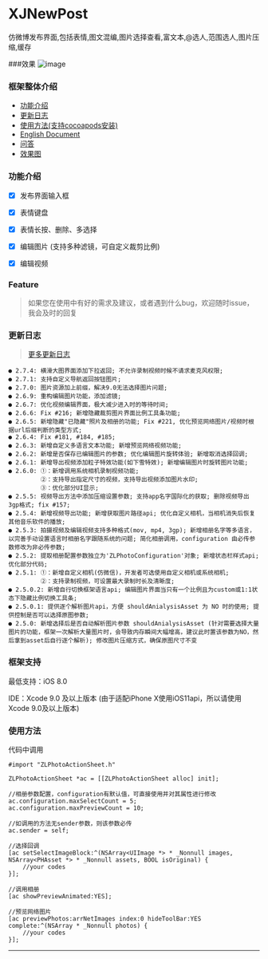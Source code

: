 # XJNewPost
仿微博发布界面,包括表情,图文混编,图片选择查看,富文本,@选人,范围选人,图片压缩,缓存

###效果
![image](https://github.com/jxshunqiziran/XJInputView/blob/master/newPost.gif)

### 框架整体介绍
* [功能介绍](#功能介绍)
* [更新日志](#更新日志)
* [使用方法(支持cocoapods安装)](#使用方法)
* [English Document](#English)
* [问答](#问答)
* [效果图](#效果图)

### <a id="功能介绍"></a>功能介绍
- [x] 发布界面输入框
- [x] 表情键盘
- [x] 表情长按、删除、多选择
- [x] 编辑图片 (支持多种滤镜，可自定义裁剪比例)
- [x] 编辑视频


### Feature

> 如果您在使用中有好的需求及建议，或者遇到什么bug，欢迎随时issue，我会及时的回复
 
### 更新日志
> [更多更新日志](https://github.com/longitachi/ZLPhotoBrowser/blob/master/UPDATELOG.md)
```
● 2.7.4: 横滑大图界面添加下拉返回; 不允许录制视频时候不请求麦克风权限;
● 2.7.1: 支持自定义导航返回按钮图片;
● 2.7.0: 图片资源加上前缀，解决9.0无法选择图片问题; 
● 2.6.9: 重构编辑图片功能，添加滤镜;
● 2.6.7: 优化视频编辑界面，极大减少进入时的等待时间;
● 2.6.6: Fix #216; 新增隐藏裁剪图片界面比例工具条功能;
● 2.6.5: 新增隐藏"已隐藏"照片及相册的功能; Fix #221, 优化预览网络图片/视频时根据url后缀判断的类型方式;
● 2.6.4: Fix #181, #184, #185;
● 2.6.3: 新增自定义多语言文本功能; 新增预览网络视频功能;
● 2.6.2: 新增是否保存已编辑图片的参数; 优化编辑图片旋转体验; 新增取消选择回调;
● 2.6.1: 新增导出视频添加粒子特效功能(如下雪特效); 新增编辑图片时旋转图片功能;
● 2.6.0: ①：新增调用系统相机录制视频功能;
         ②：支持导出指定尺寸的视频，支持导出视频添加图片水印;
         ③：优化部分UI显示;
● 2.5.5: 视频导出方法中添加压缩设置参数; 支持app名字国际化的获取; 删除视频导出3gp格式; fix #157;
● 2.5.4: 新增视频导出功能; 新增获取图片路径api; 优化自定义相机，当相机消失后恢复其他音乐软件的播放;
● 2.5.3: 拍摄视频及编辑视频支持多种格式(mov, mp4, 3gp); 新增相册名字等多语言，以完善手动设置语言时相册名字跟随系统的问题; 简化相册调用，configuration 由必传参数修改为非必传参数;
● 2.5.2: 提取相册配置参数独立为'ZLPhotoConfiguration'对象; 新增状态栏样式api; 优化部分代码;
● 2.5.1: ①：新增自定义相机(仿微信)，开发者可选使用自定义相机或系统相机;
         ②：支持录制视频，可设置最大录制时长及清晰度;
● 2.5.0.2: 新增自行切换框架语言api; 编辑图片界面当只有一个比例且为custom或1:1状态下隐藏比例切换工具条;
● 2.5.0.1: 提供逐个解析图片api，方便 shouldAnialysisAsset 为 NO 时的使用; 提供控制是否可以选择原图参数;
● 2.5.0: 新增选择后是否自动解析图片参数 shouldAnialysisAsset (针对需要选择大量图片的功能，框架一次解析大量图片时，会导致内存瞬间大幅增高，建议此时置该参数为NO，然后拿到asset后自行逐个解析); 修改图片压缩方式，确保原图尺寸不变
```

### 框架支持
最低支持：iOS 8.0 

IDE：Xcode 9.0 及以上版本 (由于适配iPhone X使用iOS11api，所以请使用Xcode 9.0及以上版本)

### <a id="使用方法"></a>使用方法


代码中调用
```objc
#import "ZLPhotoActionSheet.h"
    
ZLPhotoActionSheet *ac = [[ZLPhotoActionSheet alloc] init];

//相册参数配置，configuration有默认值，可直接使用并对其属性进行修改
ac.configuration.maxSelectCount = 5;
ac.configuration.maxPreviewCount = 10;

//如调用的方法无sender参数，则该参数必传
ac.sender = self;

//选择回调
[ac setSelectImageBlock:^(NSArray<UIImage *> * _Nonnull images, NSArray<PHAsset *> * _Nonnull assets, BOOL isOriginal) {
    //your codes
}];

//调用相册
[ac showPreviewAnimated:YES];

//预览网络图片
[ac previewPhotos:arrNetImages index:0 hideToolBar:YES complete:^(NSArray * _Nonnull photos) {
    //your codes
}];
```

------------------

